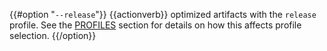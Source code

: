 {{#option "`--release`"}}
{{actionverb}} optimized artifacts with the `release` profile. See the
[PROFILES](#profiles) section for details on how this affects profile
selection.
{{/option}}
